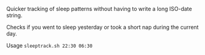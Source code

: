 Quicker tracking of sleep patterns without having to write a long ISO-date string. 

Checks if you went to sleep yesterday or took a short nap during the current day.

Usage
`sleeptrack.sh 22:30 06:30`

